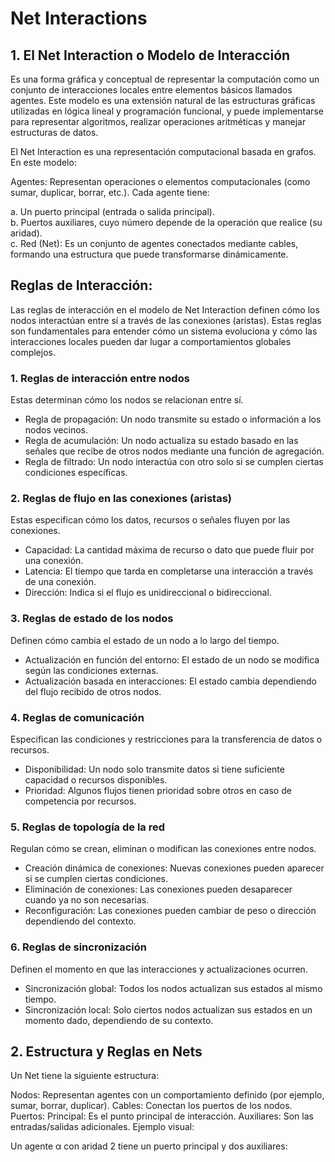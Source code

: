 # Net Interactions
## 1. El Net Interaction o Modelo de Interacción 
Es una forma gráfica y conceptual de representar la computación como un 
conjunto de interacciones locales entre elementos básicos llamados agentes. Este modelo es una extensión natural de las 
estructuras gráficas utilizadas en lógica lineal y programación funcional, y puede implementarse para representar algoritmos, realizar operaciones aritméticas y manejar estructuras de datos.

El Net Interaction es una representación computacional basada en grafos. En este modelo:

Agentes: Representan operaciones o elementos computacionales (como sumar, duplicar, borrar, etc.). Cada agente tiene:

a. Un puerto principal (entrada o salida principal). <br>
b. Puertos auxiliares, cuyo número depende de la operación que realice (su aridad). <br>
c. Red (Net): Es un conjunto de agentes conectados mediante cables, formando una estructura que puede transformarse dinámicamente. <br>

## Reglas de Interacción: <br> 
Las reglas de interacción en el modelo de Net Interaction definen cómo los nodos interactúan entre sí a través de las conexiones (aristas). Estas reglas son fundamentales para entender cómo un sistema evoluciona y cómo las interacciones locales pueden dar lugar a comportamientos globales complejos. <br>

### 1. Reglas de interacción entre nodos
Estas determinan cómo los nodos se relacionan entre sí.

- Regla de propagación: Un nodo transmite su estado o información a los nodos vecinos.
- Regla de acumulación: Un nodo actualiza su estado basado en las señales que recibe de otros nodos mediante una función de agregación.
- Regla de filtrado: Un nodo interactúa con otro solo si se cumplen ciertas condiciones específicas.
### 2. Reglas de flujo en las conexiones (aristas)
Estas especifican cómo los datos, recursos o señales fluyen por las conexiones.

- Capacidad: La cantidad máxima de recurso o dato que puede fluir por una conexión.
- Latencia: El tiempo que tarda en completarse una interacción a través de una conexión.
- Dirección: Indica si el flujo es unidireccional o bidireccional.
### 3. Reglas de estado de los nodos
Definen cómo cambia el estado de un nodo a lo largo del tiempo.

- Actualización en función del entorno: El estado de un nodo se modifica según las condiciones externas.
- Actualización basada en interacciones: El estado cambia dependiendo del flujo recibido de otros nodos.
### 4. Reglas de comunicación
Especifican las condiciones y restricciones para la transferencia de datos o recursos.

- Disponibilidad: Un nodo solo transmite datos si tiene suficiente capacidad o recursos disponibles.
- Prioridad: Algunos flujos tienen prioridad sobre otros en caso de competencia por recursos.
### 5. Reglas de topología de la red
Regulan cómo se crean, eliminan o modifican las conexiones entre nodos.

- Creación dinámica de conexiones: Nuevas conexiones pueden aparecer si se cumplen ciertas condiciones.
- Eliminación de conexiones: Las conexiones pueden desaparecer cuando ya no son necesarias.
- Reconfiguración: Las conexiones pueden cambiar de peso o dirección dependiendo del contexto.
### 6. Reglas de sincronización
Definen el momento en que las interacciones y actualizaciones ocurren.

- Sincronización global: Todos los nodos actualizan sus estados al mismo tiempo.
- Sincronización local: Solo ciertos nodos actualizan sus estados en un momento dado, dependiendo de su contexto.
## 2. Estructura y Reglas en Nets
Un Net tiene la siguiente estructura:

Nodos: Representan agentes con un comportamiento definido (por ejemplo, sumar, borrar, duplicar).
Cables: Conectan los puertos de los nodos.
Puertos:
Principal: Es el punto principal de interacción.
Auxiliares: Son las entradas/salidas adicionales.
Ejemplo visual:

Un agente α con aridad 2 tiene un puerto principal y dos auxiliares:
